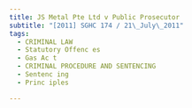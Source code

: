 ```yaml
---
title: JS Metal Pte Ltd v Public Prosecutor 
subtitle: "[2011] SGHC 174 / 21\_July\_2011"
tags:
  - CRIMINAL LAW
  - Statutory Offenc es
  - Gas Ac t
  - CRIMINAL PROCEDURE AND SENTENCING
  - Sentenc ing
  - Princ iples

---
```


